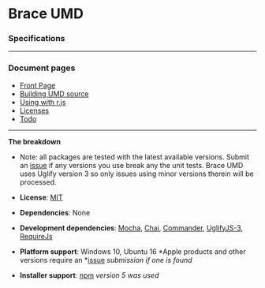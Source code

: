 
# Brace UMD
### Specifications

------

### Document pages
* [Front Page](https://github.com/restarian/brace_umd/blob/master/README.md)
* [Building UMD source](https://github.com/restarian/brace_umd/blob/master/doc/build.md)
* [Using with r.js](https://github.com/restarian/brace_umd/blob/master/doc/optimizer.md)
* [Licenses](https://github.com/restarian/brace_umd/blob/master/doc/license.md)
* [Todo](https://github.com/restarian/brace_umd/blob/master/doc/todo.md)

----

**The breakdown**
  * Note: all packages are tested with the latest available versions. Submit an [issue](https://github.com/restarian/brace_umd/issues) if any versions you use break any the unit tests. Brace UMD uses Uglify version 3 so only issues using minor versions therein will be processed.

* **License**: [MIT](https://github.com/restarian/brace_umd/blob/master/doc/license.md)
* **Dependencies**: None
* **Development dependencies**: [Mocha](https://www.npmjs.com/package/mocha), [Chai](https://www.npmjs.com/package/chai), [Commander](https://www.npmjs.com/package/commander), [UglifyJS-3](https://www.npmjs.com/package/uglify-js), [RequireJs](https://www.npmjs.com/package/requirejs)   
* **Platform support**: Windows 10, Ubuntu 16 *Apple products and other versions require an *[issue](https://github.com/restarian/brace_umd/issues) *submission if one is found*
* **Installer support**: [npm](https://npmjs.org) *version 5 was used*
